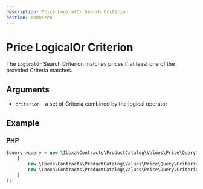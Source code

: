 ```yaml
---
description: Price LogicalOr Search Criterion
edition: commerce
---
```


# Price LogicalOr Criterion

The `LogicalOr` Search Criterion matches prices if at least one of the provided Criteria matches.

## Arguments

- `criterion` - a set of Criteria combined by the logical operator

## Example

### PHP

``` php
$query->query = new \Ibexa\Contracts\ProductCatalog\Values\Price\Query\Criterion\LogicalOr(
    [
        new \Ibexa\Contracts\ProductCatalog\Values\Price\Query\Criterion\Currency('USD'),
        new \Ibexa\Contracts\ProductCatalog\Values\Price\Query\Criterion\Currency('EUR')
    ]
);
```
